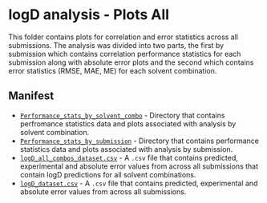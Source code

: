 # logD analysis - Plots All
This folder contains plots for correlation and error statistics across all submissions. The analysis was divided into two parts, the first by submission which contains correlation performance statistics for each submission along with absolute error plots  and the second which contains error statistics (RMSE, MAE, ME) for each solvent combination.

## Manifest

- [`Performance_stats_by_solvent_combo`](Performance_stats_by_solvent_combo/) - Directory that contains perfromance statistics data and plots associated with analysis by solvent combination.
- [`Performance_stats_by_submission`](Performance_stats_by_submission/) - Directory that contains performance statistics data and plots associated with analysis by submission.
- [`logD_all_combos_dataset.csv`](logD_all_combos_dataset.csv) - A `.csv` file that contains predicted, experimental and absolute error values from across all submissions that contain logD predictions for all solvent combinations.
- [`logD_dataset.csv`](logD_dataset.csv) - A `.csv` file that contains predicted, experimental and absolute error values from across all submissions.
